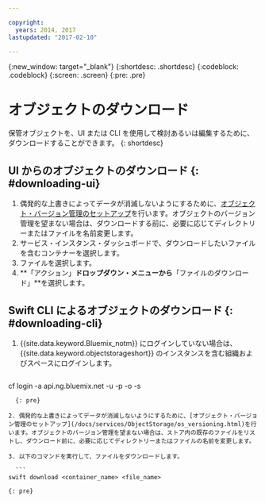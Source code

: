 ```yaml
---

copyright:
  years: 2014, 2017
lastupdated: "2017-02-10"

---
```

{:new_window: target="_blank"}
{:shortdesc: .shortdesc}
{:codeblock: .codeblock}
{:screen: .screen}
{:pre: .pre}

# オブジェクトのダウンロード

保管オブジェクトを、UI または CLI を使用して検討あるいは編集するために、ダウンロードすることができます。
{: shortdesc}


## UI からのオブジェクトのダウンロード {: #downloading-ui}

1. 偶発的な上書きによってデータが消滅しないようにするために、[オブジェクト・バージョン管理のセットアップ](/docs/services/ObjectStorage/os_versioning.html)を行います。オブジェクトのバージョン管理を望まない場合は、ダウンロードする前に、必要に応じてディレクトリーまたはファイルを名前変更します。
2. サービス・インスタンス・ダッシュボードで、ダウンロードしたいファイルを含むコンテナーを選択します。
3. ファイルを選択します。
4. **「アクション」**ドロップダウン・メニューから**「ファイルのダウンロード」**を選択します。


## Swift CLI によるオブジェクトのダウンロード {: #downloading-cli}

1.  {{site.data.keyword.Bluemix_notm}} にログインしていない場合は、{{site.data.keyword.objectstorageshort}} のインスタンスを含む組織およびスペースにログインします。

    ```
  cf login -a api.ng.bluemix.net -u <userid> -p <password> -o <organization> -s <space>
  ```
    {: pre}

2. 偶発的な上書きによってデータが消滅しないようにするために、[オブジェクト・バージョン管理のセットアップ](/docs/services/ObjectStorage/os_versioning.html)を行います。オブジェクトのバージョン管理を望まない場合は、ストア内の既存のファイルをリストし、ダウンロード前に、必要に応じてディレクトリーまたはファイルの名前を変更します。

3. 以下のコマンドを実行して、ファイルをダウンロードします。

    ```
swift download <container_name> <file_name>
```
    {: pre}
